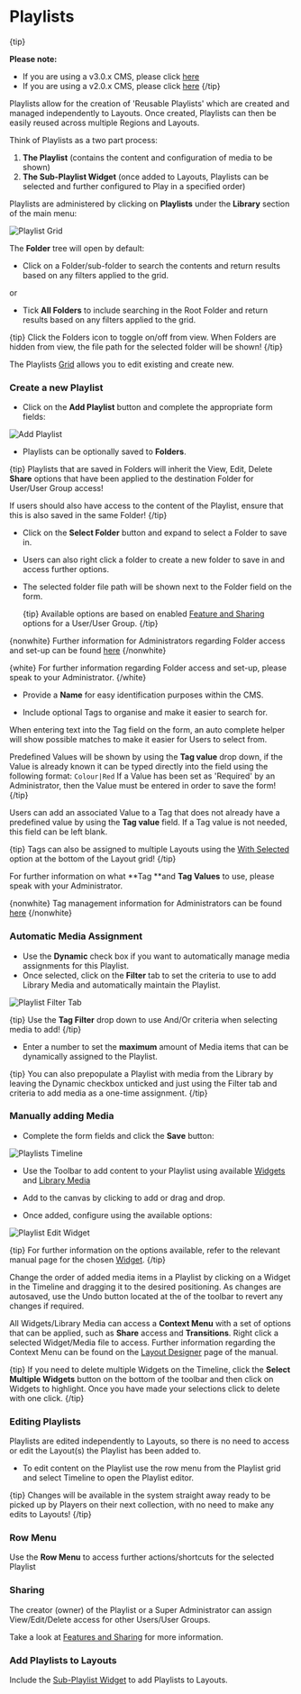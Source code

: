 <!--toc=media-->

# Playlists

{tip}

**Please note:**

- If you are using a v3.0.x CMS, please click [here](media_playlists_3.html)
- If you are using a v2.0.x CMS, please click [here](media_playlists_2.html)
  {/tip}

Playlists allow for the creation of 'Reusable Playlists' which are created and managed independently to Layouts. Once created, Playlists can then be easily reused across multiple Regions and Layouts.

Think of Playlists as a two part process:

1. **The Playlist** (contains the content and configuration of media to be shown)
2. **The Sub-Playlist Widget** (once added to Layouts, Playlists can be selected and further configured to Play in a specified order)

Playlists are administered by clicking on **Playlists** under the **Library** section of the main menu:

![Playlist Grid](img/v3_media_playlists_grid.png)

The **Folder** tree will open by default:

- Click on a Folder/sub-folder to search the contents and return results based on any filters applied to the grid.

or

- Tick **All Folders** to include searching in the Root Folder and return results based on any filters applied to the grid.

{tip}
Click the Folders icon to toggle on/off from view.  When Folders are hidden from view, the file path for the selected folder will be shown!
{/tip}

The Playlists [Grid](tour_grids.html) allows you to edit existing and create new. 

### Create a new Playlist

- Click on the **Add Playlist** button and complete the appropriate form fields:


![Add Playlist](img/v3_media_playlists_add.png)

- Playlists can be optionally saved to **Folders**.


{tip}
Playlists that are saved in Folders will inherit the View, Edit, Delete **Share** options that have been applied to the destination Folder for User/User Group access!

If users should also have access to the content of the Playlist, ensure that this is also saved in the same Folder!
{/tip}

- Click on the **Select Folder** button and expand to select a Folder to save in.

- Users can also right click a folder to create a new folder to save in and access further options.

- The selected folder file path will be shown next to the Folder field on the form.

  {tip}
  Available options are based on enabled [Feature and Sharing](users_features_and_sharing.html) options for a User/User Group.
  {/tip}

{nonwhite}
Further information for Administrators regarding Folder access and set-up can be found [here](https://xibo.org.uk/docs/setup/folders-administration)
{/nonwhite}

{white}
For further information regarding Folder access and set-up, please speak to your Administrator.
{/white}

- Provide a **Name** for easy identification purposes within the CMS.

- Include optional Tags to organise and make it easier to search for.

When entering text into the Tag field on the form, an auto complete helper will show possible matches to make it easier for Users to select from.

Predefined  Values will be shown by using the **Tag value** drop down, if the Value is already known it can be typed directly into the field using the following format: `Colour|Red`
If a Value has been set as 'Required' by an Administrator, then the Value must be entered in order to save the form!
{/tip}

Users can add an associated Value to a Tag that does not already have a predefined value by using the **Tag value** field. If a Tag value is not needed, this field can be left blank.

{tip}
Tags can also be assigned to multiple Layouts using the [With Selected](https://xibo.org.uk/manual/en/tour_grids.html#multi-select) option at the bottom of the Layout grid!
{/tip}

For further information on what **Tag **and **Tag Values** to use, please speak with your Administrator.

{nonwhite}
Tag management information for Administrators can be found [here](https://xibo.org.uk/docs/setup/tags-adding-editing-assigning)
{/nonwhite}

### Automatic Media Assignment

- Use the **Dynamic** check box if you want to automatically manage media assignments for this Playlist.
- Once selected, click on the **Filter** tab to set the criteria to use to add Library Media and automatically maintain the Playlist. 

![Playlist Filter Tab](img/v3.1_media_playlists_filter_tab.png)

{tip}
Use the **Tag Filter** drop down to use And/Or criteria when selecting media to add!
{/tip}

- Enter a number to set the **maximum** amount of Media items that can be dynamically assigned to the Playlist.

{tip}
You can also prepopulate a Playlist with media from the Library by leaving the Dynamic checkbox unticked and just using the Filter tab and criteria to add media as a one-time assignment.
{/tip}

### Manually adding Media

- Complete the form fields and click the **Save** button:

![Playlists Timeline](img/v3.1_media_playlists_timeline.png)

- Use the Toolbar to add content to your Playlist using available [Widgets](layouts_widgets.html) and [Library Media](layouts_library_search.html) 
- Add to the canvas by clicking to add or drag and drop.

- Once added, configure using the available options:


![Playlist Edit Widget](img/v3.1_media_playlists_edit_widget.png)

{tip}
For further information on the options available, refer to the relevant manual page for the chosen [Widget](media_modules.html).
{/tip}

Change the order of added media items in a Playlist by clicking on a Widget in the Timeline and dragging it to the desired positioning. As changes are autosaved, use the Undo button located at the of the toolbar to revert any changes if required.

All Widgets/Library Media can access a **Context Menu** with a set of options that can be applied, such as **Share** access and **Transitions**. Right click a selected Widget/Media file to access. Further information regarding the Context Menu can be found on the [Layout Designer](layouts_designer.html) page of the manual.

{tip}
If you need to delete multiple Widgets on the Timeline, click the **Select Multiple Widgets** button on the bottom of the toolbar and then click on Widgets to highlight. Once you have made your selections click to delete with one click.
{/tip}

### Editing Playlists

Playlists are edited independently to Layouts, so there is no need to access or edit the Layout(s) the Playlist has been added to.

- To edit content on the Playlist use the row menu from the Playlist grid and select Timeline to open the Playlist editor.

{tip}
Changes will be available in the system straight away ready to be picked up by Players on their next collection, with no need to make any edits to Layouts!
{/tip}

### Row Menu

Use the **Row Menu** to access further actions/shortcuts for the selected Playlist

### Sharing

The creator (owner) of the Playlist or a Super Administrator can assign View/Edit/Delete access for other Users/User Groups.

Take a look at [Features and Sharing](users_features_and_sharing.html) for more information.

### Add Playlists to Layouts

Include the [Sub-Playlist Widget](media_module_subplaylist.html) to add Playlists to Layouts.

